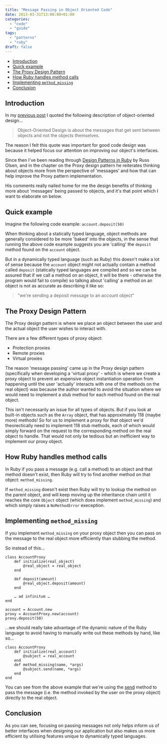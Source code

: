 ```yaml
---
title: "Message Passing in Object Oriented Code"
date: 2013-03-31T13:00:00+01:00
categories:
  - "code"
  - "guide"
tags:
  - "patterns"
  - "ruby"
draft: false
---
```


- [Introduction](#1)
- [Quick example](#2)
- [The Proxy Design Pattern](#3)
- [How Ruby handles method calls](#4)
- [Implementing `method_missing`](#5)
- [Conclusion](#6)

## Introduction

In my [previous post](http://www.integralist.co.uk/posts/object-oriented-design/) I quoted the following description of object-oriented design…

> Object-Oriented Design is about the messages that get sent between objects and not the objects themselves.

The reason I felt this quote was important for good code design was because it helped focus our attention on improving our object's interfaces.

Since then I've been reading through [Design Patterns in Ruby](http://designpatternsinruby.com) by Russ Olsen, and in the chapter on the Proxy design pattern he reiterates thinking about objects more from the perspective of 'messages' and how that can help improve the Proxy pattern implementation.

His comments really nailed home for me the design benefits of thinking more about 'messages' being passed to objects, and it's that point which I want to elaborate on below.

## Quick example

Imagine the following code example: `account.deposit(50)`

When thinking about a statically typed language, object methods are generally considered to be more 'baked' into the objects, in the sense that running the above code example suggests you are 'calling' the `deposit` method found on the `account` object. 

But in a dynamically typed language (such as Ruby) this doesn't make a lot of sense because the `account` object might not actually contain a method called `deposit` (statically typed languages are compiled and so we can be assured that if we call a method on an object, it will be there - otherwise the program would fail to compile) so talking about 'calling' a method on an object is not as accurate as describing it like so: 

> "we're sending a deposit message to an account object"

## The Proxy Design Pattern

The Proxy design pattern is where we place an object between the user and the actual object the user wishes to interact with.

There are a few different types of proxy object:

- Protection proxies
- Remote proxies
- Virtual proxies

The reason 'message passing' came up in the Proxy design pattern (specifically when developing a 'virtual proxy' - which is where we create a proxy object to prevent an expensive object instantiation operation from happening until the user 'actually' interacts with one of the methods on the real object) was because the author wanted to avoid the situation where we would need to implement a stub method for each method found on the real object. 

This isn't necessarily an issue for all types of objects. But if you look at built-in objects such as the `Array` object, that has approximately 118 (maybe more) methods! So for us to implement a proxy for that object we'd theorectically need to implement 118 stub methods, each of which would simply forward on the request to the corresponding method on the real object to handle. That would not only be tedious but an inefficient way to implement our proxy object.

## How Ruby handles method calls

In Ruby if you pass a message (e.g. call a method) to an object and that method doesn't exist, then Ruby will try to find another method on that object: `method_missing`. 

If `method_missing` doesn't exist then Ruby will try to lookup the method on the parent object, and will keep moving up the inheritance chain until it reaches the core `Object` object (which does implement `method_missing`) and which simply raises a `NoMethodError` exeception.

## Implementing `method_missing`

If you implement `method_missing` on your proxy object then you can pass on the message to the real object more efficiently than stubbing the method.

So instead of this…

```
class AccountProxy
    def initialize(real_object)
        @real_object = real_object
    end
    
    def deposit(amount)
        @real_object.deposit(amount)
    end
    
    … ad infinitum … 
end

account = Account.new
proxy = AccountProxy.new(account)
proxy.deposit(50)
```

…we should really take advantage of the dynamic nature of the Ruby language to avoid having to manually write out these methods by hand, like so… 

```
class AccountProxy
    def initialize(real_account)
        @subject = real_account
    end
    def method_missing(name, *args)
        @subject.send(name, *args)
    end
end
```

You can see from the above example that we're using the [send](http://ruby-doc.org/core-2.0/Object.html#method-i-send) method to pass the message (i.e. the method invoked by the user on the proxy object) directly to the real object.

## Conclusion

As you can see, focusing on passing messages not only helps inform us of better interfaces when designing our application but also makes us more efficient by utilising features unique to dynamically typed languages.
